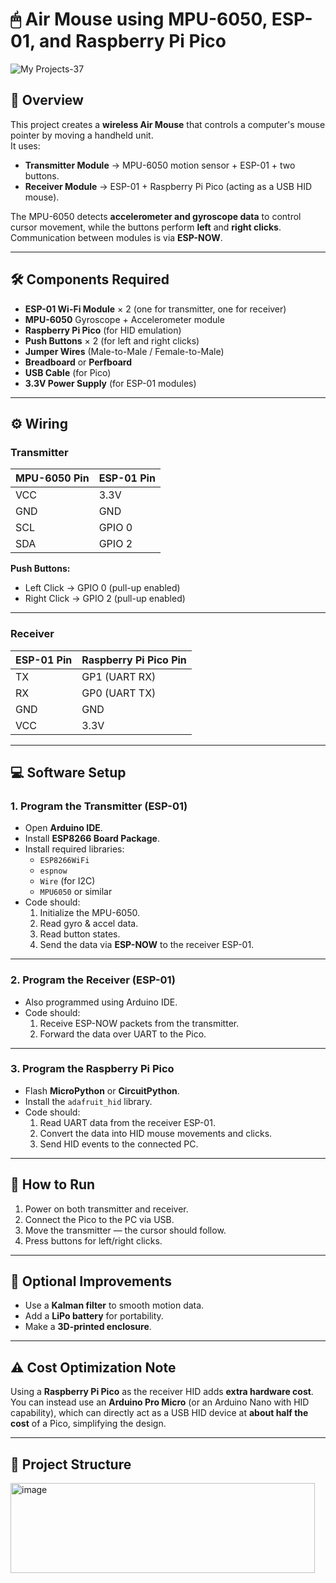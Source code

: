 
# 🖱 Air Mouse using MPU-6050, ESP-01, and Raspberry Pi Pico
![My Projects-37](https://github.com/user-attachments/assets/93c01b87-4746-4f3d-a00b-4ed0db61c337)

## 📌 Overview
This project creates a **wireless Air Mouse** that controls a computer's mouse pointer by moving a handheld unit.  
It uses:
- **Transmitter Module** → MPU-6050 motion sensor + ESP-01 + two buttons.
- **Receiver Module** → ESP-01 + Raspberry Pi Pico (acting as a USB HID mouse).

The MPU-6050 detects **accelerometer and gyroscope data** to control cursor movement, while the buttons perform **left** and **right clicks**.  
Communication between modules is via **ESP-NOW**.

---

## 🛠 Components Required
- **ESP-01 Wi-Fi Module** × 2 (one for transmitter, one for receiver)
- **MPU-6050** Gyroscope + Accelerometer module
- **Raspberry Pi Pico** (for HID emulation)
- **Push Buttons** × 2 (for left and right clicks)
- **Jumper Wires** (Male-to-Male / Female-to-Male)
- **Breadboard** or **Perfboard**
- **USB Cable** (for Pico)
- **3.3V Power Supply** (for ESP-01 modules)

---

## ⚙️ Wiring

### **Transmitter**
| MPU-6050 Pin | ESP-01 Pin |
|--------------|-----------|
| VCC          | 3.3V      |
| GND          | GND       |
| SCL          | GPIO 0    |
| SDA          | GPIO 2    |

**Push Buttons:**
- Left Click → GPIO 0 (pull-up enabled)
- Right Click → GPIO 2 (pull-up enabled)

---

### **Receiver**
| ESP-01 Pin | Raspberry Pi Pico Pin |
|------------|-----------------------|
| TX         | GP1 (UART RX)         |
| RX         | GP0 (UART TX)         |
| GND        | GND                   |
| VCC        | 3.3V                  |

---

## 💻 Software Setup

### **1. Program the Transmitter (ESP-01)**
- Open **Arduino IDE**.
- Install **ESP8266 Board Package**.
- Install required libraries:
  - `ESP8266WiFi`
  - `espnow`
  - `Wire` (for I2C)
  - `MPU6050` or similar
- Code should:
  1. Initialize the MPU-6050.
  2. Read gyro & accel data.
  3. Read button states.
  4. Send the data via **ESP-NOW** to the receiver ESP-01.

---

### **2. Program the Receiver (ESP-01)**
- Also programmed using Arduino IDE.
- Code should:
  1. Receive ESP-NOW packets from the transmitter.
  2. Forward the data over UART to the Pico.

---

### **3. Program the Raspberry Pi Pico**
- Flash **MicroPython** or **CircuitPython**.
- Install the `adafruit_hid` library.
- Code should:
  1. Read UART data from the receiver ESP-01.
  2. Convert the data into HID mouse movements and clicks.
  3. Send HID events to the connected PC.

---

## 🚀 How to Run
1. Power on both transmitter and receiver.
2. Connect the Pico to the PC via USB.
3. Move the transmitter — the cursor should follow.
4. Press buttons for left/right clicks.

---

## 🔧 Optional Improvements
- Use a **Kalman filter** to smooth motion data.
- Add a **LiPo battery** for portability.
- Make a **3D-printed enclosure**.

---

## ⚠️ Cost Optimization Note
Using a **Raspberry Pi Pico** as the receiver HID adds **extra hardware cost**.  
You can instead use an **Arduino Pro Micro** (or an Arduino Nano with HID capability), which can directly act as a USB HID device at **about half the cost** of a Pico, simplifying the design.

---

## 📂 Project Structure

<img width="487" height="144" alt="image" src="https://github.com/user-attachments/assets/c6360326-b411-4267-8be3-3ceffbd1f327" />
